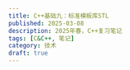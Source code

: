 ```yaml
---
title: C++基础九：标准模板库STL
published: 2025-03-08
description: 2025年春，C++复习笔记
tags: [C&C++, 笔记]
category: 技术
draft: true
---
```


